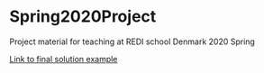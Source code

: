 # Spring2020Project
Project material for teaching at REDI school Denmark 2020 Spring

[Link to final solution example](http://eaadosta1.github.io/Spring2020Project)

